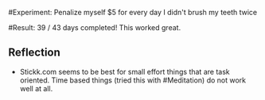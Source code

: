 #Experiment: Penalize myself $5 for every day I didn't brush my teeth twice

#Result: 39 / 43 days completed! This worked great. 

## Reflection
- Stickk.com seems to be best for small effort things that are task oriented. Time based things (tried this with #Meditation) do not work well at all. 